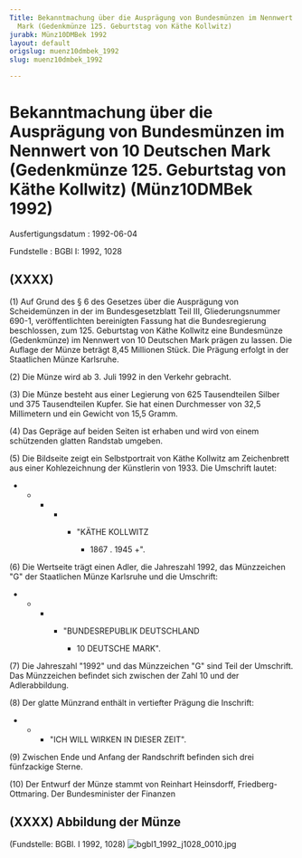 ```yaml
---
Title: Bekanntmachung über die Ausprägung von Bundesmünzen im Nennwert von 10 Deutschen
  Mark (Gedenkmünze 125. Geburtstag von Käthe Kollwitz)
jurabk: Münz10DMBek 1992
layout: default
origslug: muenz10dmbek_1992
slug: muenz10dmbek_1992

---
```


# Bekanntmachung über die Ausprägung von Bundesmünzen im Nennwert von 10 Deutschen Mark (Gedenkmünze 125. Geburtstag von Käthe Kollwitz) (Münz10DMBek 1992)

Ausfertigungsdatum
:   1992-06-04

Fundstelle
:   BGBl I: 1992, 1028



## (XXXX)

(1) Auf Grund des § 6 des Gesetzes über die Ausprägung von
Scheidemünzen in der im Bundesgesetzblatt Teil III, Gliederungsnummer
690-1, veröffentlichten bereinigten Fassung hat die Bundesregierung
beschlossen, zum 125. Geburtstag von Käthe Kollwitz eine Bundesmünze
(Gedenkmünze) im Nennwert von 10 Deutschen Mark prägen zu lassen. Die
Auflage der Münze beträgt 8,45 Millionen Stück. Die Prägung erfolgt in
der Staatlichen Münze Karlsruhe.

(2) Die Münze wird ab 3. Juli 1992 in den Verkehr gebracht.

(3) Die Münze besteht aus einer Legierung von 625 Tausendteilen Silber
und 375 Tausendteilen Kupfer. Sie hat einen Durchmesser von 32,5
Millimetern und ein Gewicht von 15,5 Gramm.

(4) Das Gepräge auf beiden Seiten ist erhaben und wird von einem
schützenden glatten Randstab umgeben.

(5) Die Bildseite zeigt ein Selbstportrait von Käthe Kollwitz am
Zeichenbrett aus einer Kohlezeichnung der Künstlerin von 1933. Die
Umschrift lautet:

*
    *
        *
            *
                *   "KÄTHE KOLLWITZ

                    * 1867 . 1945 +".
















(6) Die Wertseite trägt einen Adler, die Jahreszahl 1992, das
Münzzeichen "G" der Staatlichen Münze Karlsruhe und die Umschrift:

*
    *
        *
            *   "BUNDESREPUBLIK DEUTSCHLAND

                *   10 DEUTSCHE MARK".
















(7) Die Jahreszahl "1992" und das Münzzeichen "G" sind Teil der
Umschrift. Das Münzzeichen befindet sich zwischen der Zahl 10 und der
Adlerabbildung.

(8) Der glatte Münzrand enthält in vertiefter Prägung die Inschrift:

*
    *
        *   "ICH WILL WIRKEN IN DIESER ZEIT".










(9) Zwischen Ende und Anfang der Randschrift befinden sich drei
fünfzackige Sterne.

(10) Der Entwurf der Münze stammt von Reinhart Heinsdorff, Friedberg-
Ottmaring.
Der Bundesminister der Finanzen


## (XXXX) Abbildung der Münze

(Fundstelle: BGBl. I 1992, 1028)
![bgbl1_1992_j1028_0010.jpg](bgbl1_1992_j1028_0010.jpg)
